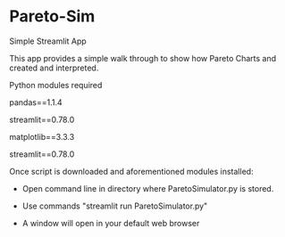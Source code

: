 # Pareto-Sim
Simple Streamlit App

This app provides a simple walk through to show how Pareto Charts and created and interpreted. 


Python modules required 

pandas==1.1.4

streamlit==0.78.0

matplotlib==3.3.3

streamlit==0.78.0

Once script is downloaded and aforementioned modules installed: 

* Open command line in directory where ParetoSimulator.py is stored.

* Use commands "streamlit run ParetoSimulator.py"

* A window will open in your default web browser 
